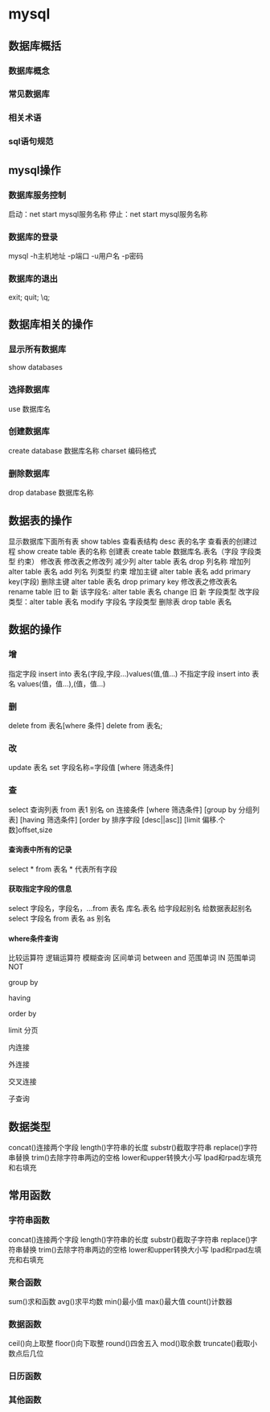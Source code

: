 # mysql
## 数据库概括

### 数据库概念
### 常见数据库
### 相关术语
### sql语句规范

## mysql操作

### 数据库服务控制
启动：net start mysql服务名称
停止：net start mysql服务名称
### 数据库的登录
mysql -h主机地址 -p端口 -u用户名 -p密码
### 数据库的退出
exit;
quit;
\q;

## 数据库相关的操作
### 显示所有数据库
show databases
### 选择数据库
use 数据库名
### 创建数据库
create database 数据库名称 charset 编码格式
### 删除数据库
drop database 数据库名称

## 数据表的操作
显示数据库下面所有表
show tables
查看表结构
desc 表的名字
查看表的创建过程
show create table 表的名称
创建表
create table 数据库名.表名（字段 字段类型 约束）
修改表
修改表之修改列
减少列
alter table 表名 drop 列名称
增加列
alter table 表名 add 列名 列类型 约束
增加主键
alter table 表名 add primary key(字段)
删除主键
alter table 表名 drop primary key
修改表之修改表名
rename table 旧 to 新 该字段名:
alter table 表名 change 旧 新 字段类型 
改字段类型：alter table 表名 modify 字段名 字段类型
删除表
drop table 表名

## 数据的操作
### 增 
指定字段
insert into 表名(字段,字段...)values(值,值...)
不指定字段 insert into 表名 values(值，值...),(值，值...)
### 删
delete from 表名[where 条件] 
delete from 表名;
### 改
update 表名 set 字段名称=字段值 [where 筛选条件]
### 查
select 查询列表
from 表1 别名
on 连接条件
[where 筛选条件]
[group by 分组列表]
[having 筛选条件]
[order by 排序字段 [desc||asc]]
[limit 偏移.个数]offset,size
#### 查询表中所有的记录
select * from 表名 * 代表所有字段
#### 获取指定字段的信息
select 字段名，字段名，...from 表名
库名.表名
给字段起别名
给数据表起别名 select 字段名 from 表名 as 别名

#### where条件查询
比较运算符 
逻辑运算符
模糊查询
区间单词 between and
范围单词 IN
范围单词 NOT

group by 

having

order by

limit 分页

内连接

外连接

交叉连接

子查询

## 数据类型
concat()连接两个字段
length()字符串的长度
substr()截取字符串
replace()字符串替换
trim()去除字符串两边的空格
lower和upper转换大小写
lpad和rpad左填充和右填充
## 常用函数

### 字符串函数
concat()连接两个字段
length()字符串的长度
substr()截取子字符串
replace()字符串替换
trim()去除字符串两边的空格
lower和upper转换大小写
lpad和rpad左填充和右填充
### 聚合函数
sum()求和函数
avg()求平均数
min()最小值
max()最大值
count()计数器
### 数据函数
ceil()向上取整
floor()向下取整
round()四舍五入
mod()取余数
truncate()截取小数点后几位
### 日历函数

### 其他函数

